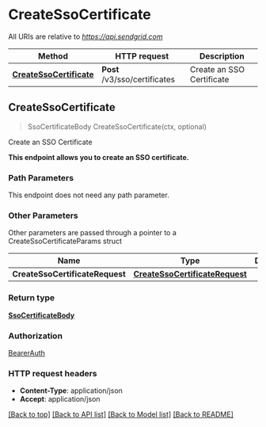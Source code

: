 # CreateSsoCertificate

All URIs are relative to *https://api.sendgrid.com*

Method | HTTP request | Description
------------- | ------------- | -------------
[**CreateSsoCertificate**](CreateSsoCertificate.md#CreateSsoCertificate) | **Post** /v3/sso/certificates | Create an SSO Certificate



## CreateSsoCertificate

> SsoCertificateBody CreateSsoCertificate(ctx, optional)

Create an SSO Certificate

**This endpoint allows you to create an SSO certificate.**

### Path Parameters

This endpoint does not need any path parameter.

### Other Parameters

Other parameters are passed through a pointer to a CreateSsoCertificateParams struct


Name | Type | Description
------------- | ------------- | -------------
**CreateSsoCertificateRequest** | [**CreateSsoCertificateRequest**](CreateSsoCertificateRequest.md) | 

### Return type

[**SsoCertificateBody**](SsoCertificateBody.md)

### Authorization

[BearerAuth](../README.md#BearerAuth)

### HTTP request headers

- **Content-Type**: application/json
- **Accept**: application/json

[[Back to top]](#) [[Back to API list]](../README.md#documentation-for-api-endpoints)
[[Back to Model list]](../README.md#documentation-for-models)
[[Back to README]](../README.md)

